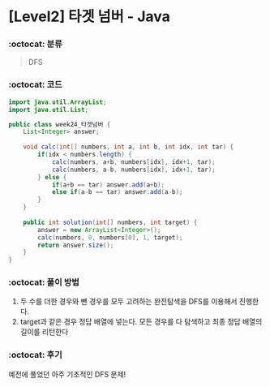 # [Level2] 타겟 넘버 - Java

###  :octocat: 분류

> DFS

### :octocat: 코드

```java
import java.util.ArrayList;
import java.util.List;

public class week24_타겟넘버 {
	List<Integer> answer;
	
	void calc(int[] numbers, int a, int b, int idx, int tar) {
		if(idx < numbers.length) {
			calc(numbers, a+b, numbers[idx], idx+1, tar);
			calc(numbers, a-b, numbers[idx], idx+1, tar);
		} else {
			if(a+b == tar) answer.add(a+b);
			else if(a-b == tar) answer.add(a-b);
		}
	}
	
	public int solution(int[] numbers, int target) {
        answer = new ArrayList<Integer>();
        calc(numbers, 0, numbers[0], 1, target);
        return answer.size();
    }
}
```

### :octocat: 풀이 방법

1. 두 수를 더한 경우와 뺀 경우를 모두 고려하는 완전탐색을 DFS를 이용해서 진행한다.
2. target과 같은 경우 정답 배열에 넣는다. 모든 경우를 다 탐색하고 최종 정답 배열의 길이를 리턴한다

### :octocat: 후기

예전에 풀었던 아주 기초적인 DFS 문제!
